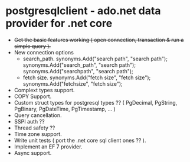 # postgresqlclient - ado.net data provider for .net core

- ~~Get the basic features working ( open connection, transaction & run a simple query ).~~
- New connection options
    - search_path.
            synonyms.Add("search path", "search path");
            synonyms.Add("search_path", "search path");
            synonyms.Add("searchpath", "search path");
    - fetch size.
            synonyms.Add("fetch size", "fetch size");
            synonyms.Add("fetchsize", "fetch size");
- Complext types support.
- COPY Support.
- Custom struct types for postgresql types ?? ( PgDecimal, PgString, PgBinary, PgDateTime, PgTimestamp, ... )
- Query cancellation.
- SSPI auth ??
- Thread safety ??
- Time zone support.
- Write unit tests ( port the .net core sql client ones ?? ).
- Implement an EF 7 provider.
- Async support.